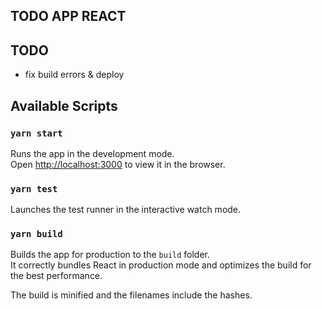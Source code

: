
## TODO APP REACT 


## TODO 
  * fix build errors & deploy


## Available Scripts
### `yarn start`
Runs the app in the development mode.<br />
Open [http://localhost:3000](http://localhost:3000) to view it in the browser.


### `yarn test`
Launches the test runner in the interactive watch mode.<br />

### `yarn build`
Builds the app for production to the `build` folder.<br />
It correctly bundles React in production mode and optimizes the build for the best performance.

The build is minified and the filenames include the hashes.<br />

